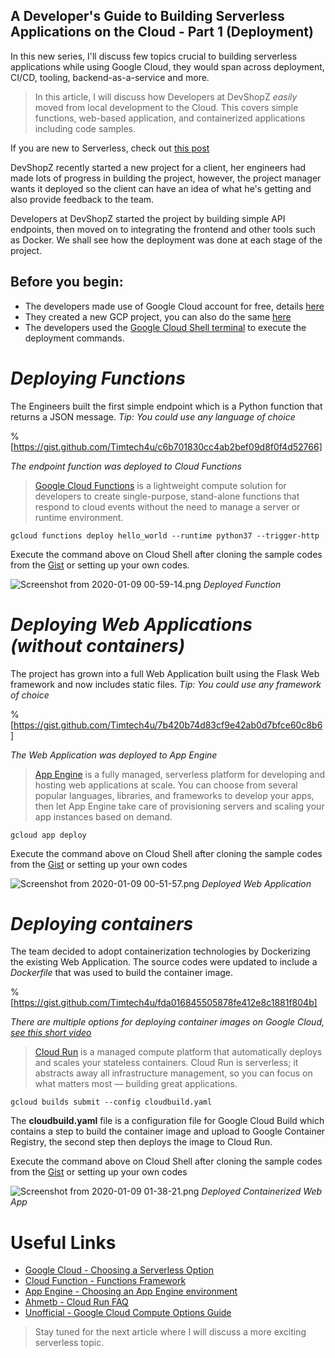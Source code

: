 ## A Developer's Guide to Building Serverless Applications on the Cloud - Part 1 (Deployment)

In this new series, I'll discuss few topics crucial to building serverless applications while using Google Cloud, they would span across deployment, CI/CD, tooling, backend-as-a-service and more.

> In this article, I will discuss how Developers at DevShopZ *easily* moved from local development to the Cloud. This covers simple functions, web-based application, and containerized applications including code samples.

If you are new to Serverless, check out [this post](https://fullstackgcp.com/journey-to-serverless-on-google-cloud-platform-ck101zpb2005ek7s1rcsgqnug) 


DevShopZ recently started a new project for a client, her engineers had made lots of progress in building the project, however, the project manager wants it deployed so the client can have an idea of what he's getting and also provide feedback to the team.

Developers at DevShopZ started the project by building simple API endpoints, then moved on to integrating the frontend and other tools such as Docker.
We shall see how the deployment was done at each stage of the project.


## Before you begin:
-  The developers made use of Google Cloud account for free, details [here](cloud.google.com/free) 
-  They created a new GCP project, you can also do the same [here](https://console.cloud.google.com/project)  
-  The developers used the [Google Cloud Shell terminal](https://cloud.google.com/shell/) to execute the deployment commands.


# *Deploying Functions*

The Engineers built the first simple endpoint which is a Python function that returns a JSON message.
_Tip: You could use any language of choice_


%[https://gist.github.com/Timtech4u/c6b701830cc4ab2bef09d8f0f4d52766]


_The endpoint function was deployed to Cloud Functions_


> [Google Cloud Functions](https://cloud.google.com/functions/) is a lightweight compute solution for developers to create single-purpose, stand-alone functions that respond to cloud events without the need to manage a server or runtime environment. 


```
gcloud functions deploy hello_world --runtime python37 --trigger-http
```


Execute the command above on Cloud Shell after cloning the sample codes from the [Gist](https://gist.github.com/Timtech4u/c6b701830cc4ab2bef09d8f0f4d52766) or setting up your own codes.



![Screenshot from 2020-01-09 00-59-14.png](https://cdn.hashnode.com/res/hashnode/image/upload/v1578527996651/66LCVaKKK.png)
_Deployed Function_


# *Deploying Web Applications (without containers)*

The project has grown into a full Web Application built using the Flask Web framework and now includes static files.
_Tip: You could use any framework of choice_

%[https://gist.github.com/Timtech4u/7b420b74d83cf9e42ab0d7bfce60c8b6]

_The Web Application was deployed to App Engine_

>  [App Engine](https://cloud.google.com/appengine/)  is a fully managed, serverless platform for developing and hosting web applications at scale. You can choose from several popular languages, libraries, and frameworks to develop your apps, then let App Engine take care of provisioning servers and scaling your app instances based on demand.

```
gcloud app deploy
```

Execute the command above on Cloud Shell after cloning the sample codes from the [Gist](https://gist.github.com/Timtech4u/7b420b74d83cf9e42ab0d7bfce60c8b6) or setting up your own codes 


![Screenshot from 2020-01-09 00-51-57.png](https://cdn.hashnode.com/res/hashnode/image/upload/v1578527636802/A4E5gRny6.png)
_Deployed Web Application_


# *Deploying containers*

The team decided to adopt containerization technologies by Dockerizing the existing Web Application. The source codes were updated to include a *Dockerfile* that was used to build the container image.


%[https://gist.github.com/Timtech4u/fda016845505878fe412e8c1881f804b]


_There are multiple options for deploying container images on Google Cloud,  [see this short video](https://www.youtube.com/watch?v=jh0fPT-AWwM)_

>  [Cloud Run](https://cloud.google.com/run/) is a managed compute platform that automatically deploys and scales your stateless containers. Cloud Run is serverless; it abstracts away all infrastructure management, so you can focus on what matters most — building great applications.

```
gcloud builds submit --config cloudbuild.yaml
```

The **cloudbuild.yaml** file is a configuration file for Google Cloud Build which contains a step to build the container image and upload to Google Container Registry, the second step then deploys the image to Cloud Run.

Execute the command above on Cloud Shell after cloning the sample codes from the [Gist](https://gist.github.com/Timtech4u/fda016845505878fe412e8c1881f804b) or setting up your own codes 


![Screenshot from 2020-01-09 01-38-21.png](https://cdn.hashnode.com/res/hashnode/image/upload/v1578530328612/oM88yjeJU.png)
_Deployed Containerized Web App_


# Useful Links
-  [Google Cloud - Choosing a Serverless Option](https://cloud.google.com/serverless-options/)
-  [Cloud Function - Functions Framework](https://cloud.google.com/functions/docs/functions-framework)
-  [App Engine -  Choosing an App Engine environment](https://cloud.google.com/appengine/docs/the-appengine-environments)
-  [Ahmetb - Cloud Run FAQ](https://github.com/ahmetb/cloud-run-faq)
-  [Unofficial - Google Cloud Compute Options Guide](https://github.com/Timtech4u/gcp_compute_options_guide)


> Stay tuned for the next article where I will discuss a more exciting serverless topic.